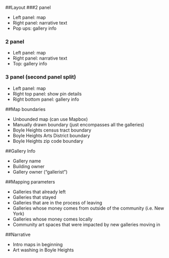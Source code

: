 ##Layout
###2 panel

* Left panel: map
* Right panel: narrative text
* Pop ups: gallery info

### 2 panel

* Left panel: map
* Right panel: narrative text
* Top: gallery info

### 3 panel (second panel split)

* 	Left panel: map
* 	Right top panel: show pin details
* 	Right bottom panel: gallery info

##Map boundaries

* Unbounded map (can use Mapbox)
* Manually drawn boundary (just encompasses all the galleries)
* Boyle Heights census tract boundary
* Boyle Heights Arts District boundary
* Boyle Heights zip code boundary

##Gallery Info
* Gallery name
* Building owner
* Gallery owner (“gallerist”)
	
##Mapping parameters

* Galleries that already left 
* Galleries that stayed
* Galleries that are in the process of leaving
* Galleries whose money comes from outside of the community (i.e. New York)
* Galleries whose money comes locally
* Community art spaces that were impacted by new galleries moving in

##Narrative

* Intro maps in beginning
* Art washing in Boyle Heights

